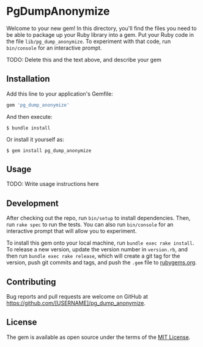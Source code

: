 # PgDumpAnonymize

Welcome to your new gem! In this directory, you'll find the files you need to be able to package up your Ruby library into a gem. Put your Ruby code in the file `lib/pg_dump_anonymize`. To experiment with that code, run `bin/console` for an interactive prompt.

TODO: Delete this and the text above, and describe your gem

## Installation

Add this line to your application's Gemfile:

```ruby
gem 'pg_dump_anonymize'
```

And then execute:

    $ bundle install

Or install it yourself as:

    $ gem install pg_dump_anonymize

## Usage

TODO: Write usage instructions here

## Development

After checking out the repo, run `bin/setup` to install dependencies. Then, run `rake spec` to run the tests. You can also run `bin/console` for an interactive prompt that will allow you to experiment.

To install this gem onto your local machine, run `bundle exec rake install`. To release a new version, update the version number in `version.rb`, and then run `bundle exec rake release`, which will create a git tag for the version, push git commits and tags, and push the `.gem` file to [rubygems.org](https://rubygems.org).

## Contributing

Bug reports and pull requests are welcome on GitHub at https://github.com/[USERNAME]/pg_dump_anonymize.


## License

The gem is available as open source under the terms of the [MIT License](https://opensource.org/licenses/MIT).
